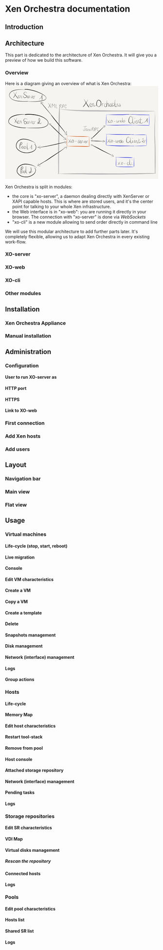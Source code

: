 # Xen Orchestra documentation

## Introduction

## Architecture

This part is dedicated to the architecture of Xen Orchestra. It will give you a preview of how we build this software.

### Overview

Here is a diagram giving an overview of what is Xen Orchestra:
![](./assets/xo-arch.jpg)

Xen Orchestra is split in modules:
- the core is "xo-server", a daemon dealing directly with XenServer or XAPI capable hosts. This is where are stored users, and it's the center point for talking to your whole Xen infrastructure.
- the Web interface is in "xo-web": you are running it directly in your browser. The connection with "xo-server" is done via *WebSockets*
- "xo-cli" is a new module allowing to send order directly in command line

We will use this modular architecture to add further parts later. It's completely flexible, allowing us to adapt Xen Orchestra in every existing work-flow.

### XO-server

### XO-web

### XO-cli

### Other modules

## Installation

### Xen Orchestra Appliance

### Manual installation

## Administration

### Configuration

#### User to run XO-server as

#### HTTP port

#### HTTPS

#### Link to XO-web

### First connection

### Add Xen hosts

### Add users

## Layout

### Navigation bar

### Main view

### Flat view

## Usage

### Virtual machines

#### Life-cycle (stop, start, reboot)

#### Live migration

#### Console

#### Edit VM characteristics

#### Create a VM

#### Copy a VM

#### Create a template

#### Delete

#### Snapshots management

#### Disk management

#### Network (interface) management

#### Logs

#### Group actions

### Hosts

#### Life-cycle

#### Memory Map

#### Edit host characteristics

#### Restart tool-stack

#### Remove from pool

#### Host console

#### Attached storage repository

#### Network (interface) management

#### Pending tasks

#### Logs

### Storage repositories

#### Edit SR characteristics

#### VDI Map

#### Virtual disks management

##### Rescan the repository

#### Connected hosts

#### Logs

### Pools

#### Edit pool characteristics

#### Hosts list

#### Shared SR list

#### Logs
